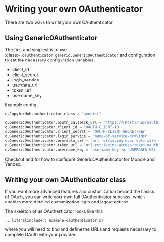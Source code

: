# Writing your own OAuthenticator

There are two ways to write your own OAuthenticator.

## Using GenericOAuthenticator

The first and simplest is to use :class:`~.oauthenticator.generic.GenericOAuthenticator`
and configuration to set the necessary configuration variables.

- client_id
- client_secret
- login_service
- userdata_url
- token_url
- username_key

Example config:


```python
c.JupyterHub.authenticator_class = "generic"

c.GenericOAuthenticator.oauth_callback_url = 'https://{host}/hub/oauth_callback'
c.GenericOAuthenticator.client_id = 'OAUTH-CLIENT-ID'
c.GenericOAuthenticator.client_secret = 'OAUTH-CLIENT-SECRET-KEY'
c.GenericOAuthenticator.login_service = 'name-of-service-provider'
c.GenericOAuthenticator.userdata_url = 'url-retrieving-user-data-with-access-token'
c.GenericOAuthenticator.token_url = 'url-retrieving-access-token-oauth-completion'
c.GenericOAuthenticator.username_key = 'username-key-for-USERDATA-URL'
```

Checkout [](getting-started:moodle-setup) and [](getting-started:yandex_setup) for how to configure
GenericOAuthenticator for Moodle and Yandex.

## Writing your own OAuthenticator class

If you want more advanced features and customization beyond the basics of OAuth,
you can write your own full OAuthenticator subclass,
which enables more detailed customization login and logout actions.

The skeleton of an OAuthenticator looks like this:

```{eval-rst}
.. literalinclude:: example-oauthenticator.py
```

where you will need to find and define the URLs and requests necessary to complete OAuth with your provider.
